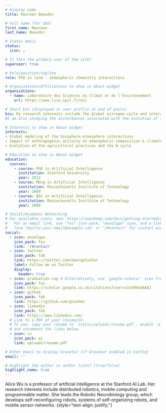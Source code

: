 ```yaml
---
# Display name
title: Maureen Beaudor

# Full name (for SEO)
first_name: Maureen
last_name: Beaudor

# Status emoji
status:
  icon: ☕️

# Is this the primary user of the site?
superuser: true

# Role/position/tagline
role: PhD in land - atmospheric chemistry interactions 

# Organizations/Affiliations to show in About widget
organizations:
  - name: Laboratoire des Sciences du Climat et de l'Environnement
    url: https://www.lsce.ipsl.fr/en/

# Short bio (displayed in user profile at end of posts)
bio: My research interests include the global nitrogen cycle and interactions at the interface between the surface and atmosphere.
#I am also studying the disturbances associated with the evolution of the agricultural practices and climate change.

# Interests to show in About widget
interests:
- Global modeling of the biosphere-atmosphere interactions
- Impact of anthropogenic activity on atmospheric composition & climate
- Evolution of the agricultural practices and the N cycle

# Education to show in About widget
education:
  courses:
    - course: PhD in Artificial Intelligence
      institution: Stanford University
      year: 2012
    - course: MEng in Artificial Intelligence
      institution: Massachusetts Institute of Technology
      year: 2009
    - course: BSc in Artificial Intelligence
      institution: Massachusetts Institute of Technology
      year: 2008

# Social/Academic Networking
# For available icons, see: https://wowchemy.com/docs/getting-started/page-builder/#icons
#   For an email link, use "fas" icon pack, "envelope" icon, and a link in the
#   form "mailto:your-email@example.com" or "/#contact" for contact widget.
social:
  - icon: envelope
    icon_pack: fas
    link: '/#contact'
  - icon: twitter
    icon_pack: fab
    link: https://twitter.com/GeorgeCushen
    label: Follow me on Twitter
    display:
      header: true
  - icon: graduation-cap # Alternatively, use `google-scholar` icon from `ai` icon pack
    icon_pack: fas
    link: https://scholar.google.co.uk/citations?user=sIwtMXoAAAAJ
  - icon: github
    icon_pack: fab
    link: https://github.com/gcushen
  - icon: linkedin
    icon_pack: fab
    link: https://www.linkedin.com/
  # Link to a PDF of your resume/CV.
  # To use: copy your resume to `static/uploads/resume.pdf`, enable `ai` icons in `params.yaml`,
  # and uncomment the lines below.
  - icon: cv
    icon_pack: ai
    link: uploads/resume.pdf

# Enter email to display Gravatar (if Gravatar enabled in Config)
email: ''

# Highlight the author in author lists? (true/false)
highlight_name: true
---
```


Alice Wu is a professor of artificial intelligence at the Stanford AI Lab. Her research interests include distributed robotics, mobile computing and programmable matter. She leads the Robotic Neurobiology group, which develops self-reconfiguring robots, systems of self-organizing robots, and mobile sensor networks.
{style="text-align: justify;"}
